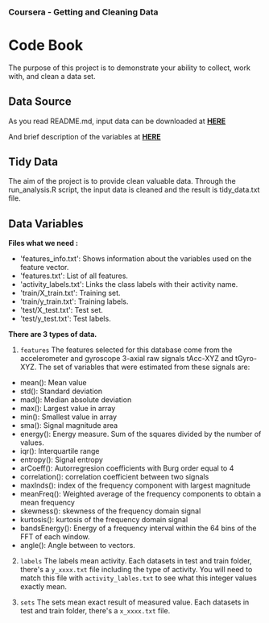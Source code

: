 ### Coursera - Getting and Cleaning Data
# Code Book
The purpose of this project is to demonstrate your ability to collect, work with, and clean a data set.


## Data Source
As you read README.md, input data can be downloaded at **[HERE](https://d396qusza40orc.cloudfront.net/getdata%2Fprojectfiles%2FUCI%20HAR%20Dataset.zip)**

And brief description of the variables at **[HERE](http://archive.ics.uci.edu/ml/datasets/Human+Activity+Recognition+Using+Smartphones)**


## Tidy Data
The aim of the project is to provide clean valuable data. Through the run_analysis.R script, the input data is cleaned and the result is tidy_data.txt file. 


## Data Variables
**Files what we need :**
- 'features_info.txt': Shows information about the variables used on the feature vector.
- 'features.txt': List of all features.
- 'activity_labels.txt': Links the class labels with their activity name.
- 'train/X_train.txt': Training set.
- 'train/y_train.txt': Training labels.
- 'test/X_test.txt': Test set.
- 'test/y_test.txt': Test labels.

**There are 3 types of data.**
1. ```features``` 
The features selected for this database come from the accelerometer and gyroscope 3-axial raw signals tAcc-XYZ and tGyro-XYZ. The set of variables that were estimated from these signals are: 

* mean(): Mean value
* std(): Standard deviation
* mad(): Median absolute deviation 
* max(): Largest value in array
* min(): Smallest value in array
* sma(): Signal magnitude area
* energy(): Energy measure. Sum of the squares divided by the number of values. 
* iqr(): Interquartile range 
* entropy(): Signal entropy
* arCoeff(): Autorregresion coefficients with Burg order equal to 4
* correlation(): correlation coefficient between two signals
* maxInds(): index of the frequency component with largest magnitude
* meanFreq(): Weighted average of the frequency components to obtain a mean frequency
* skewness(): skewness of the frequency domain signal 
* kurtosis(): kurtosis of the frequency domain signal 
* bandsEnergy(): Energy of a frequency interval within the 64 bins of the FFT of each window.
* angle(): Angle between to vectors.

2. ```labels``` 
The labels mean activity. Each datasets in test and train folder, there's a ```y_xxxx.txt``` file including the type of activity. You will need to match this file with ```activity_lables.txt``` to see what this integer values exactly mean.

3. ```sets``` 
The sets mean exact result of measured value. Each datasets in test and train folder, there's a ```x_xxxx.txt``` file.





